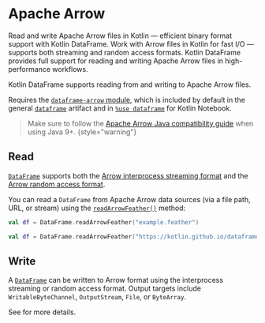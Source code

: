 # Apache Arrow

<web-summary>
Read and write Apache Arrow files in Kotlin — efficient binary format support with Kotlin DataFrame.
</web-summary>

<card-summary>
Work with Arrow files in Kotlin for fast I/O — supports both streaming and random access formats.
</card-summary>

<link-summary>
Kotlin DataFrame provides full support for reading and writing Apache Arrow files in high-performance workflows.
</link-summary>


Kotlin DataFrame supports reading from and writing to Apache Arrow files.

Requires the [`dataframe-arrow` module](Modules.md#dataframe-arrow), which is included by 
default in the general [`dataframe`](Modules.md#dataframe-general) artifact 
and in [`%use dataframe`](gettingStartedKotlinNotebook.md#integrate-kotlin-dataframe) for Kotlin Notebook.

> Make sure to follow the 
> [Apache Arrow Java compatibility guide](https://arrow.apache.org/docs/java/install.html#java-compatibility) 
> when using Java 9+.
> {style="warning"}

## Read

[`DataFrame`](DataFrame.md) supports both the 
[Arrow interprocess streaming format](https://arrow.apache.org/docs/java/ipc.html#writing-and-reading-streaming-format) 
and the [Arrow random access format](https://arrow.apache.org/docs/java/ipc.html#writing-and-reading-random-access-files).

You can read a `DataFrame` from Apache Arrow data sources 
(via a file path, URL, or stream) using the [`readArrowFeather()`](read.md#read-apache-arrow-formats) method:

```kotlin
val df = DataFrame.readArrowFeather("example.feather")
```

```kotlin
val df = DataFrame.readArrowFeather("https://kotlin.github.io/dataframe/resources/example.feather")
```

## Write

A [`DataFrame`](DataFrame.md) can be written to Arrow format using the interprocess streaming or random access format. 
Output targets include `WritableByteChannel`, `OutputStream`, `File`, or `ByteArray`.

See [](write.md#writing-to-apache-arrow-formats) for more details.

